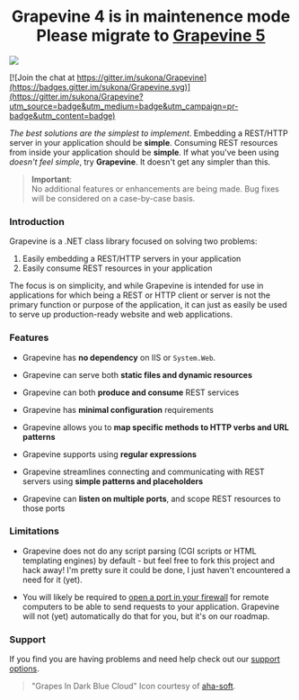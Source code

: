 <h1 style="text-align: center;">
    Grapevine 4 is in maintenence mode<br>Please migrate to <a href="https://github.com/scottoffen/grapevine">Grapevine 5</a>
</h1>


![](https://raw.githubusercontent.com/sukona/Grapevine/master/img/grapevine.png)

[![Join the chat at https://gitter.im/sukona/Grapevine](https://badges.gitter.im/sukona/Grapevine.svg)](https://gitter.im/sukona/Grapevine?utm_source=badge&utm_medium=badge&utm_campaign=pr-badge&utm_content=badge)


*The best solutions are the simplest to implement*. Embedding a REST/HTTP server in your application should be **simple**. Consuming REST resources from inside your application should be **simple**. If what you've been using *doesn't feel simple*, try **Grapevine**. It doesn't get any simpler than this.

>**Important**:<br>
>No additional features or enhancements are being made. Bug fixes will be considered on a case-by-case basis.

### Introduction ###

Grapevine is a .NET class library focused on solving two problems:

1. Easily embedding a REST/HTTP servers in your application
2. Easily consume REST resources in your application

The focus is on simplicity, and while Grapevine is intended for use in applications for which being a REST or HTTP client or server is not the primary function or purpose of the application, it can just as easily be used to serve up production-ready website and web applications.

### Features ###

- Grapevine has **no dependency** on IIS or `System.Web`.

- Grapevine can serve both **static files and dynamic resources**

- Grapevine can both **produce and consume** REST services

- Grapevine has **minimal configuration** requirements

- Grapevine allows you to **map specific methods to HTTP verbs and URL patterns**

- Grapevine supports using **regular expressions**

- Grapevine streamlines connecting and communicating with REST servers using **simple patterns and placeholders**

- Grapevine can **listen on multiple ports**, and scope REST resources to those ports

### Limitations ###

- Grapevine does not do any script parsing (CGI scripts or HTML templating engines) by default - but feel free to fork this project and hack away! I'm pretty sure it could be done, I just haven't encountered a need for it (yet).

- You will likely be required to [open a port in your firewall](http://www.dummies.com/how-to/content/how-to-open-a-port-in-the-windows-7-firewall.html) for remote computers to be able to send requests to your application. Grapevine will not (yet) automatically do that for you, but it's on our roadmap.

### Support ###

If you find you are having problems and need help check out our [support options](https://github.com/sukona/Grapevine/blob/master/SUPPORT.md).

> "Grapes In Dark Blue Cloud" Icon courtesy of [aha-soft](http://www.aha-soft.com/free-icons/free-dark-blue-cloud-icons/).
